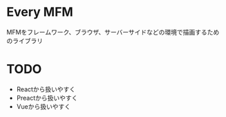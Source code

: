 # Every MFM

MFMをフレームワーク、ブラウザ、サーバーサイドなどの環境で描画するためのライブラリ

# TODO
- Reactから扱いやすく
- Preactから扱いやすく
- Vueから扱いやすく